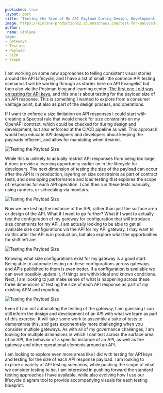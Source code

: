 ```yaml
---
published: true
layout: post
title: 'Testing the Size of My API Payload During Design, Development, Build, and Post Production'
image: https://kinlane-productions2.s3.amazonaws.com/test-for-payload-1.png
author:
 name: kinlane
tags:
- Gateways
- Testing
- Payload
- Size
- Scope
---
```

I am working on some new approaches to telling consistent visual stories around the API Lifecycle, and I have a list of small little common API testing scenarios I will be working through as stories here on API Evangelist but then also via the Postman blog and learning center. [The first one I did was on testing for API keys](https://apievangelist.com/2022/12/06/how-can-i-test-that-my-api-requires-and-api-key/), and this one is about testing for the payload size of an API response. This is something I wanted to explore from a consumer vantage point, but also as part of the design process, and operations. 

If I want to enforce a size limitation on API responses I could start with creating a Spectral rule that would check for size constraints on my OpenAPI contract, which could be checked for during design and development, but also enforced at the CI/CD pipeline as well. This approach would help educate API designers and developers about keeping the payloads efficient, and allow for mandating when desired.

![Testing the Payload Size](https://kinlane-productions2.s3.amazonaws.com/test-for-payload-2.png)

While this is unlikely to actually restrict API responses from being too large, it does provide a learning opportunity earlier on in the lifecycle for developers. The next dimension of testing the size of the payload can occur after the API is in production, layering on size constraints as part of contract tests, and developing performance and load testing that explores the scope of responses for each API operation. I can then run these tests manually, using runners, or scheduling via monitors.

![Testing the Payload Size](https://kinlane-productions2.s3.amazonaws.com/test-for-payload-3.png)

Now we are testing the instance of the API, rather than just the surface area or design of the API. What if I want to go further? What if I want to actually test the configuration of my gateway for configuration that will introduce size constraints for my API. I am actually looking to be able to get all available size configurations via the API for my API gateway. I may want to do this after the API is in production, but also explore what the opportunities for shift left are.

![Testing the Payload Size](https://kinlane-productions2.s3.amazonaws.com/test-for-payload-4.png)

Knowing what size configurations exist for my gateway is a good start. Being able to automate testing on these configurations across gateways and APIs published to them is even better. If a configuration is available we can even possibly update it, if things are within ideal and known conditions. Next, I am looking to just make sense of what is happening across these three dimensions of testing the size of each API response as part of my existing APM and reporting.

![Testing the Payload Size](https://kinlane-productions2.s3.amazonaws.com/test-for-payload-5.png)

Even if I am not automating the testing of the gateway, I am guessing I can still inform the design and development of an API with what we learn as part of this exercise. It will take some work to assemble a suite of tests to demonstrate this, and gets exponentially more challenging when you consider multiple gateways. As with all of my governance challenges, I am looking for multiple dimensions in which I can test across the surface area of an API, the behavior of a specific instance of an API, as well as the gateway and other operational elements around an API.

I am looking to explore even more areas like I did with testing for API keys and testing for the size of each API response payload. I am looking to explore a variety of API testing scenarios, while pushing the scope of what we consider testing to be. I am interested in pushing forward the standard testing approaches I have available, while also evolving how I use our lifecycle diagram tool to provide accompanying visuals for each testing blueprint. 

